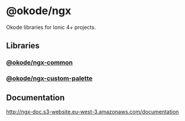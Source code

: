 # @okode/ngx

Okode libraries for Ionic 4+ projects.

## Libraries

### [@okode/ngx-common](projects/common/README.md)

### [@okode/ngx-custom-palette](projects/custom-palette/README.md)

## Documentation

http://ngx-doc.s3-website.eu-west-3.amazonaws.com/documentation


